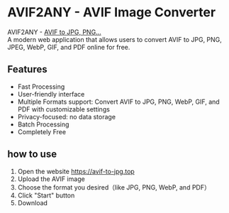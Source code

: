 # AVIF2ANY - AVIF Image Converter

AVIF2ANY - [AVIF to JPG, PNG...](https://avif-to-jpg.top)  
A modern web application that allows users to convert AVIF to JPG, PNG, JPEG, WebP, GIF, and PDF online for free.

## Features

- Fast Processing
- User-friendly interface
- Multiple Formats support: Convert AVIF to JPG, PNG, WebP, GIF, and PDF with customizable settings
- Privacy-focused: no data storage
- Batch Processing
- Completely Free

## how to use
1. Open the website https://avif-to-jpg.top
2. Upload the AVIF image
3. Choose the format you desired（like JPG, PNG, WebP, and PDF）
4. Click "Start" button
5. Download

